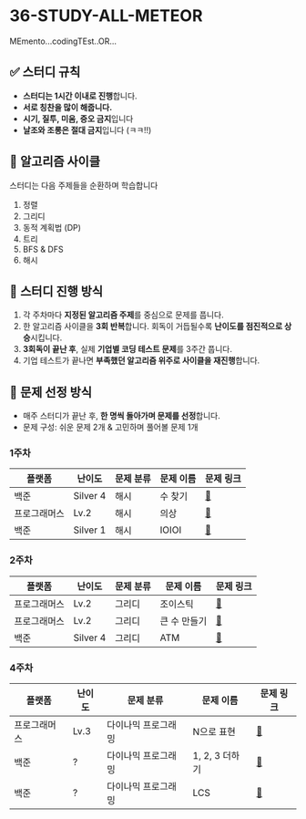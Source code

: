 # 36-STUDY-ALL-METEOR
MEmento...codingTEst..OR...


## ✅ 스터디 규칙

* **스터디는 1시간 이내로 진행**합니다.  
* **서로 칭찬을 많이 해줍니다.**  
* **시기, 질투, 미움, 증오 금지**입니다  
* **날조와 조롱은 절대 금지**입니다 (ㅋㅋ!!)  

## 🔁 알고리즘 사이클

스터디는 다음 주제들을 순환하며 학습합니다

1. 정렬
2. 그리디
3. 동적 계획법 (DP)
4. 트리
5. BFS & DFS
6. 해시

## 🌟 스터디 진행 방식

1. 각 주차마다 **지정된 알고리즘 주제**를 중심으로 문제를 풉니다.
2. 한 알고리즘 사이클을 **3회 반복**합니다. 회독이 거듭될수록 **난이도를 점진적으로 상승**시킵니다.
3. **3회독이 끝난 후**, 실제 **기업별 코딩 테스트 문제**를 3주간 풉니다.
4. 기업 테스트가 끝나면 **부족했던 알고리즘 위주로 사이클을 재진행**합니다.

## 🌠 문제 선정 방식

* 매주 스터디가 끝난 후, **한 명씩 돌아가며 문제를 선정**합니다.
* 문제 구성: 쉬운 문제 2개 & 고민하며 풀어볼 문제 1개


### **1주차**

| **플랫폼** | **난이도** | **문제 분류**           | **문제 이름**   | **문제 링크**                                                               |
| ------- | ----------- | ------------------- | ----------- | -------------------------------------------------------------------------- |
| 백준  | Silver 4    | 해시  | 수 찾기 | [🔗](https://www.acmicpc.net/problem/1920) |
| 프로그래머스  | Lv.2    | 해시 | 의상         | [🔗](https://school.programmers.co.kr/learn/courses/30/lessons/42578) |
| 백준  | Silver 1    | 해시            | IOIOI   | [🔗](https://www.acmicpc.net/problem/5525)                           |

### **2주차**

| **플랫폼** | **난이도** | **문제 분류**           | **문제 이름**   | **문제 링크**                                                               |
| ------- | ----------- | ------------------- | ----------- | -------------------------------------------------------------------------- |
| 프로그래머스  |  Lv.2    | 그리디  | 조이스틱  | [🔗](https://school.programmers.co.kr/learn/courses/30/lessons/42860) |
| 프로그래머스  | Lv.2    | 그리디 | 큰 수 만들기         | [🔗](https://school.programmers.co.kr/learn/courses/30/lessons/42883) |
| 백준  | Silver 4    | 그리디            | ATM   | [🔗](https://www.acmicpc.net/problem/11399)|

### **4주차**

| **플랫폼** | **난이도** | **문제 분류**           | **문제 이름**   | **문제 링크**                                                               |
| ------- | ----------- | ------------------- | ----------- | -------------------------------------------------------------------------- |
| 프로그래머스  |  Lv.3    | 다이나믹 프로그래밍  | N으로 표현  | [🔗](https://school.programmers.co.kr/learn/courses/30/lessons/42895) |
| 백준  | ? | 다이나믹 프로그래밍 | 1, 2, 3 더하기  | [🔗](https://www.acmicpc.net/problem/9095) |
| 백준  | ? | 다이나믹 프로그래밍 | LCS | [🔗](https://www.acmicpc.net/problem/9251)|

